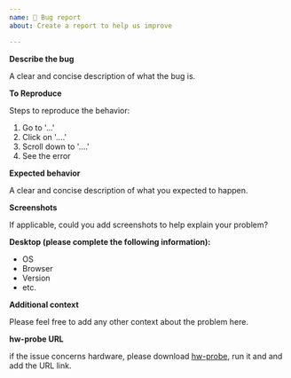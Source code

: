 ```yaml
---
name: 🐞 Bug report
about: Create a report to help us improve

---
```


**Describe the bug**

A clear and concise description of what the bug is.

**To Reproduce**

Steps to reproduce the behavior:
1. Go to '...'
2. Click on '....'
3. Scroll down to '....'
4. See the error

**Expected behavior**

A clear and concise description of what you expected to happen.

**Screenshots**

If applicable, could you add screenshots to help explain your problem?

**Desktop (please complete the following information):**

 - OS 
 - Browser
 - Version
 - etc.

**Additional context**

Please feel free to add any other context about the problem here.

**hw-probe URL**

if the issue concerns hardware, please download [hw-probe](https://linux-hardware.org/?view=howto), run it and and add the URL link.
